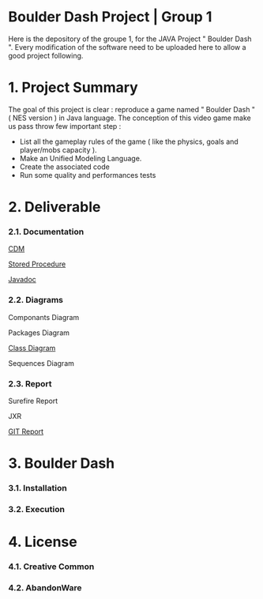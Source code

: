 # Boulder Dash Project | Group 1

Here is the depository of the groupe 1, for the JAVA Project " Boulder Dash ". Every modification of the software need to be uploaded here to allow a good project following.

# 1. Project Summary

The goal of this project is clear : reproduce a game named " Boulder Dash " ( NES version ) in Java language. The conception of this video game make us pass throw few important step :
* List all the gameplay rules of the game ( like the physics, goals and player/mobs capacity ).
* Make an Unified Modeling Language.
* Create the associated code
* Run some quality and performances tests


# 2. Deliverable

### 2.1. Documentation

[CDM](https://github.com/Darkdady/BoulderDashGroupe1/blob/master/Deliverables/DataBase/boulderdash%20.mcd)

[Stored Procedure](https://github.com/Darkdady/BoulderDashGroupe1/blob/master/Deliverables/DataBase/StoredProcedure.md)

[Javadoc]( )

### 2.2. Diagrams

Componants Diagram

Packages Diagram

[Class Diagram](https://github.com/Darkdady/BoulderDashGroupe1/tree/master/Deliverables/Diagramms/Class)

Sequences Diagram

### 2.3. Report

Surefire Report

JXR

[GIT Report](https://github.com/Darkdady/BoulderDashGroupe1/blob/master/Deliverables/GitReport.md)

# 3. Boulder Dash

### 3.1. Installation
### 3.2. Execution

# 4. License
### 4.1. Creative Common
### 4.2. AbandonWare
